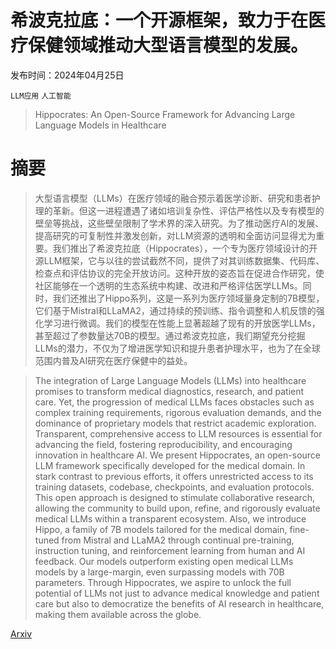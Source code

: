 # 希波克拉底：一个开源框架，致力于在医疗保健领域推动大型语言模型的发展。

发布时间：2024年04月25日

`LLM应用` `人工智能`

> Hippocrates: An Open-Source Framework for Advancing Large Language Models in Healthcare

# 摘要

> 大型语言模型（LLMs）在医疗领域的融合预示着医学诊断、研究和患者护理的革新。但这一进程遭遇了诸如培训复杂性、评估严格性以及专有模型的壁垒等挑战，这些壁垒限制了学术界的深入研究。为了推动医疗AI的发展、提高研究的可复制性并激发创新，对LLM资源的透明和全面访问显得尤为重要。我们推出了希波克拉底（Hippocrates），一个专为医疗领域设计的开源LLM框架，它与以往的尝试截然不同，提供了对其训练数据集、代码库、检查点和评估协议的完全开放访问。这种开放的姿态旨在促进合作研究，使社区能够在一个透明的生态系统中构建、改进和严格评估医学LLMs。同时，我们还推出了Hippo系列，这是一系列为医疗领域量身定制的7B模型，它们基于Mistral和LLaMA2，通过持续的预训练、指令调整和人机反馈的强化学习进行微调。我们的模型在性能上显著超越了现有的开放医学LLMs，甚至超过了参数量达70B的模型。通过希波克拉底，我们期望充分挖掘LLMs的潜力，不仅为了增进医学知识和提升患者护理水平，也为了在全球范围内普及AI研究在医疗保健中的益处。

> The integration of Large Language Models (LLMs) into healthcare promises to transform medical diagnostics, research, and patient care. Yet, the progression of medical LLMs faces obstacles such as complex training requirements, rigorous evaluation demands, and the dominance of proprietary models that restrict academic exploration. Transparent, comprehensive access to LLM resources is essential for advancing the field, fostering reproducibility, and encouraging innovation in healthcare AI. We present Hippocrates, an open-source LLM framework specifically developed for the medical domain. In stark contrast to previous efforts, it offers unrestricted access to its training datasets, codebase, checkpoints, and evaluation protocols. This open approach is designed to stimulate collaborative research, allowing the community to build upon, refine, and rigorously evaluate medical LLMs within a transparent ecosystem. Also, we introduce Hippo, a family of 7B models tailored for the medical domain, fine-tuned from Mistral and LLaMA2 through continual pre-training, instruction tuning, and reinforcement learning from human and AI feedback. Our models outperform existing open medical LLMs models by a large-margin, even surpassing models with 70B parameters. Through Hippocrates, we aspire to unlock the full potential of LLMs not just to advance medical knowledge and patient care but also to democratize the benefits of AI research in healthcare, making them available across the globe.

[Arxiv](https://arxiv.org/abs/2404.16621)